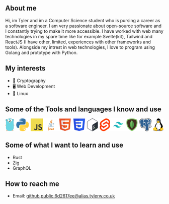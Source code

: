 ## About me
Hi, im Tyler and im a Computer Science student who is pursing a career as a software engineer. I am very passionate about open-source software and I constantly trying to make it more accessible. I have worked with web many technologies in my spare time like for example Svelte(kit), Tailwind and ReactJS (I have other, limited, experiences with other frameworks and tools). Alongside my intrest in web technologies, I love to program using Golang and prototype with Python. 

## My interests
- 🔐 Cryptography
- 🖥 Web Development
- 🐧 Linux

## Some of the Tools and languages I know and use
![Golang, Python, JavaScript, Java, HTML, CSS, Bash, Svelte, Tailwind, MongoDB, Postgres, Linux](./languages+tools.png)

## Some of what I want to learn and use
- Rust
- Zig
- GraphQL

## How to reach me
- Email: github.public.6d2617ee@alias.tylerw.co.uk
